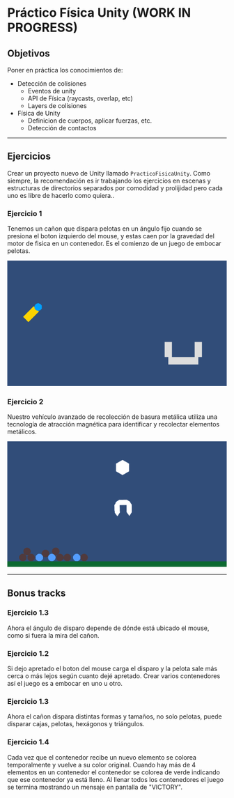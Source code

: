 # Práctico Física Unity (WORK IN PROGRESS)

## Objetivos

Poner en práctica los conocimientos de:

* Detección de colisiones
  - Eventos de unity
  - API de Física (raycasts, overlap, etc)
  - Layers de colisiones
* Física de Unity
  - Definicion de cuerpos, aplicar fuerzas, etc.
  - Detección de contactos

--- 

## Ejercicios

Crear un proyecto nuevo de Unity llamado `PracticoFisicaUnity`. Como siempre, la recomendación es ir trabajando los ejercicios en escenas y estructuras de directorios separados por comodidad y prolijidad pero cada uno es libre de hacerlo como quiera..

### Ejercicio 1

Tenemos un cañon que dispara pelotas en un ángulo fijo cuando se presiona el boton izquierdo del mouse, y estas caen por la gravedad del motor de fisica en un contenedor. Es el comienzo de un juego de embocar pelotas.

![Ejemplo de ejercicio1](images/ejercicio1.gif)

### Ejercicio 2

Nuestro vehículo avanzado de recolección de basura metálica utiliza una tecnología de atracción magnética para identificar y recolectar elementos metálicos. 

![Ejemplo de ejercicio1](images/ejercicio2.gif)

---

## Bonus tracks

### Ejercicio 1.3

Ahora el ángulo de disparo depende de dónde está ubicado el mouse, como si fuera la mira del cañon.

### Ejercicio 1.2

Si dejo apretado el boton del mouse carga el disparo y la pelota sale más cerca o más lejos según cuanto dejé apretado. Crear varios contenedores así el juego es a embocar en uno u otro.

### Ejercicio 1.3

Ahora el cañon dispara distintas formas y tamaños, no solo pelotas, puede disparar cajas, pelotas, hexágonos y triángulos.

### Ejercicio 1.4

Cada vez que el contenedor recibe un nuevo elemento se colorea temporalmente y vuelve a su color original. Cuando hay más de 4 elementos en un contenedor el contenedor se colorea de verde indicando que ese contenedor ya está lleno. Al llenar todos los contenedores el juego se termina mostrando un mensaje en pantalla de "VICTORY".